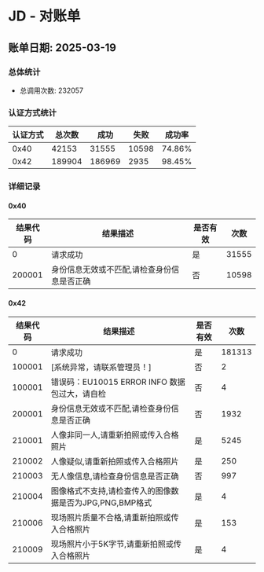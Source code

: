 # JD - 对账单

## 账单日期: 2025-03-19

### 总体统计

- 总调用次数: 232057

### 认证方式统计

| 认证方式 | 总次数 | 成功 | 失败 | 成功率 |
|---------|--------|------|------|--------|
| 0x40 | 42153 | 31555 | 10598 | 74.86% |
| 0x42 | 189904 | 186969 | 2935 | 98.45% |

### 详细记录


#### 0x40

| 结果代码 | 结果描述 | 是否有效 | 次数 |
|----------|----------|----------|------|
| 0 | 请求成功 | 是 | 31555 |
| 200001 | 身份信息无效或不匹配,请检查身份信息是否正确 | 否 | 10598 |

#### 0x42

| 结果代码 | 结果描述 | 是否有效 | 次数 |
|----------|----------|----------|------|
| 0 | 请求成功 | 是 | 181313 |
| 100001 | [系统异常，请联系管理员！] | 否 | 2 |
| 100001 | 错误码：EU10015 ERROR INFO 数据包过大，请自检 | 否 | 4 |
| 200001 | 身份信息无效或不匹配,请检查身份信息是否正确 | 否 | 1932 |
| 210001 | 人像非同一人,请重新拍照或传入合格照片 | 是 | 5245 |
| 210002 | 人像疑似,请重新拍照或传入合格照片 | 是 | 250 |
| 210003 | 无人像信息,请检查身份信息是否正确 | 否 | 997 |
| 210004 | 图像格式不支持,请检查传入的图像数据是否为JPG,PNG,BMP格式 | 是 | 4 |
| 210006 | 现场照片质量不合格,请重新拍照或传入合格照片 | 是 | 153 |
| 210009 | 现场照片小于5K字节,请重新拍照或传入合格照片 | 是 | 4 |
